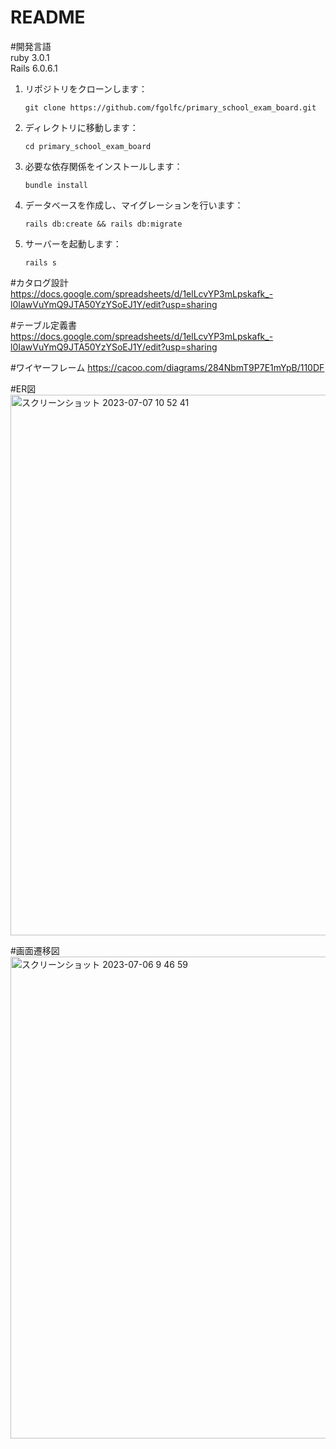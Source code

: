 # README

#開発言語  
ruby 3.0.1  
Rails 6.0.6.1

1. リポジトリをクローンします：
    ```
    git clone https://github.com/fgolfc/primary_school_exam_board.git
    ```

2. ディレクトリに移動します：
    ```
    cd primary_school_exam_board
    ```

3. 必要な依存関係をインストールします：
    ```
    bundle install
    ```

4. データベースを作成し、マイグレーションを行います：
    ```
    rails db:create && rails db:migrate
    ```

5. サーバーを起動します：
    ```
    rails s
    ```

#カタログ設計
https://docs.google.com/spreadsheets/d/1elLcvYP3mLpskafk_-l0IawVuYmQ9JTA50YzYSoEJ1Y/edit?usp=sharing

#テーブル定義書
https://docs.google.com/spreadsheets/d/1elLcvYP3mLpskafk_-l0IawVuYmQ9JTA50YzYSoEJ1Y/edit?usp=sharing

#ワイヤーフレーム
https://cacoo.com/diagrams/284NbmT9P7E1mYpB/110DF

#ER図
<img width="865" alt="スクリーンショット 2023-07-07 10 52 41" src="https://github.com/fgolfc/primary_school_exam_board/assets/104212347/df76bf86-45e3-4b88-8277-5fffdc296f59">

#画面遷移図
<img width="771" alt="スクリーンショット 2023-07-06 9 46 59" src="https://github.com/fgolfc/primary_school_exam_board/assets/104212347/010185d4-f6c7-42c5-80e4-153d9c7a9048">

